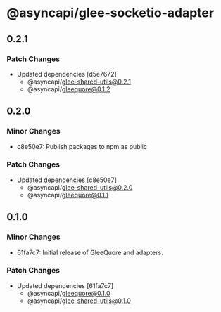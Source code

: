 # @asyncapi/glee-socketio-adapter

## 0.2.1

### Patch Changes

- Updated dependencies [d5e7672]
  - @asyncapi/glee-shared-utils@0.2.1
  - @asyncapi/gleequore@0.1.2

## 0.2.0

### Minor Changes

- c8e50e7: Publish packages to npm as public

### Patch Changes

- Updated dependencies [c8e50e7]
  - @asyncapi/glee-shared-utils@0.2.0
  - @asyncapi/gleequore@0.1.1

## 0.1.0

### Minor Changes

- 61fa7c7: Initial release of GleeQuore and adapters.

### Patch Changes

- Updated dependencies [61fa7c7]
  - @asyncapi/gleequore@0.1.0
  - @asyncapi/glee-shared-utils@0.1.0

